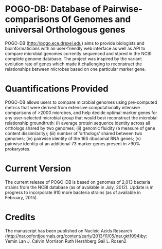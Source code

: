 # POGO-DB: Database of Pairwise-comparisons Of Genomes and universal Orthologous genes
POGO-DB (http://pogo.ece.drexel.edu) aims to provide biologists and bioinformaticians with an user-friendly web interface as well as API to compare microbial genomes currently sequenced and stored in the NCBI complete genome database. The project was inspired by the variant evolution rate of genes which made it challenging to reconstruct the relationships between microbes based on one particular marker gene. 

# Quantifications Provided
POGO-DB allows users to compare microbial genomes using pre-computed metrics that were derived from extensive computationally intensive comparisons of >2000 microbes, and help decide optimal marker genes for any user-selected microbial group that would best reconstruct the microbial relationship groundtruth:
(i) average protein sequence identity across all orthologs shared by two genomes;
(ii) genomic fluidity (a measure of gene content dissimilarity);
(iii) number of ‘orthologs’ shared between two genomes;
(iv) pairwise identity of the 16S ribosomal RNA genes;
(v) pairwise identity of an additional 73 marker genes present in >90% prokaryotes.

# Current Version
The current release of POGO-DB is based on genomes of 2,013 bacteria strains from the NCBI database (as of available in July, 2012). Update is in progress to incorporate 910 more bacteria strains (as of available in February, 2015).

# Credits
The manuscript has been published on Nucleic Acids Research (http://nar.oxfordjournals.org/content/early/2013/11/05/nar.gkt1094)by:
Yemin Lan
J. Calvin Morrison
Ruth Hershberg
Gail L. Rosen2
